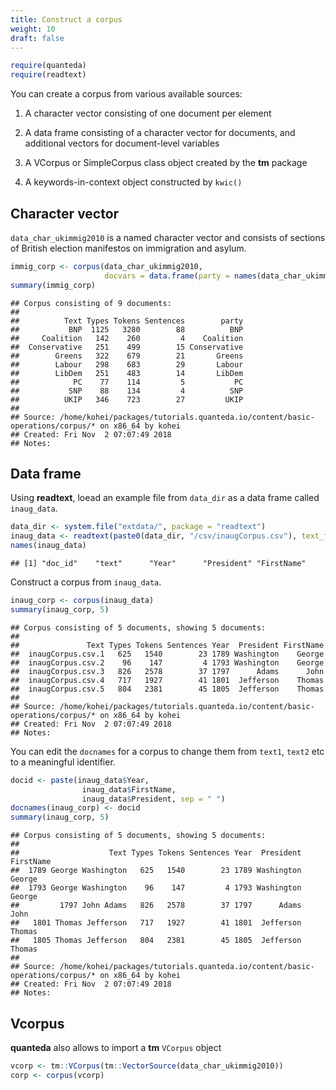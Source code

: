 ```yaml
---
title: Construct a corpus
weight: 10
draft: false
---
```



```r
require(quanteda)
require(readtext)
```

You can create a corpus from various available sources:

1. A character vector consisting of one document per element

2. A data frame consisting of a character vector for documents, and additional vectors for document-level variables

3. A VCorpus or SimpleCorpus class object created by the **tm** package 

4. A keywords-in-context object constructed by `kwic()`


## Character vector

`data_char_ukimmig2010` is a named character vector and consists of sections of British election manifestos on immigration and asylum.


```r
immig_corp <- corpus(data_char_ukimmig2010, 
                     docvars = data.frame(party = names(data_char_ukimmig2010)))
summary(immig_corp)
```

```
## Corpus consisting of 9 documents:
## 
##          Text Types Tokens Sentences        party
##           BNP  1125   3280        88          BNP
##     Coalition   142    260         4    Coalition
##  Conservative   251    499        15 Conservative
##        Greens   322    679        21       Greens
##        Labour   298    683        29       Labour
##        LibDem   251    483        14       LibDem
##            PC    77    114         5           PC
##           SNP    88    134         4          SNP
##          UKIP   346    723        27         UKIP
## 
## Source: /home/kohei/packages/tutorials.quanteda.io/content/basic-operations/corpus/* on x86_64 by kohei
## Created: Fri Nov  2 07:07:49 2018
## Notes:
```


## Data frame

Using **readtext**, loead an example file from `data_dir` as a data frame called `inaug_data`.


```r
data_dir <- system.file("extdata/", package = "readtext")
inaug_data <- readtext(paste0(data_dir, "/csv/inaugCorpus.csv"), text_field = "texts")
names(inaug_data)
```

```
## [1] "doc_id"    "text"      "Year"      "President" "FirstName"
```

Construct a corpus from `inaug_data`.


```r
inaug_corp <- corpus(inaug_data)
summary(inaug_corp, 5)
```

```
## Corpus consisting of 5 documents, showing 5 documents:
## 
##               Text Types Tokens Sentences Year  President FirstName
##  inaugCorpus.csv.1   625   1540        23 1789 Washington    George
##  inaugCorpus.csv.2    96    147         4 1793 Washington    George
##  inaugCorpus.csv.3   826   2578        37 1797      Adams      John
##  inaugCorpus.csv.4   717   1927        41 1801  Jefferson    Thomas
##  inaugCorpus.csv.5   804   2381        45 1805  Jefferson    Thomas
## 
## Source: /home/kohei/packages/tutorials.quanteda.io/content/basic-operations/corpus/* on x86_64 by kohei
## Created: Fri Nov  2 07:07:49 2018
## Notes:
```

You can edit the `docnames` for a corpus to change them from `text1`, `text2` etc to a meaningful identifier. 


```r
docid <- paste(inaug_data$Year, 
                inaug_data$FirstName, 
                inaug_data$President, sep = " ")
docnames(inaug_corp) <- docid
summary(inaug_corp, 5)
```

```
## Corpus consisting of 5 documents, showing 5 documents:
## 
##                    Text Types Tokens Sentences Year  President FirstName
##  1789 George Washington   625   1540        23 1789 Washington    George
##  1793 George Washington    96    147         4 1793 Washington    George
##         1797 John Adams   826   2578        37 1797      Adams      John
##   1801 Thomas Jefferson   717   1927        41 1801  Jefferson    Thomas
##   1805 Thomas Jefferson   804   2381        45 1805  Jefferson    Thomas
## 
## Source: /home/kohei/packages/tutorials.quanteda.io/content/basic-operations/corpus/* on x86_64 by kohei
## Created: Fri Nov  2 07:07:49 2018
## Notes:
```

## Vcorpus

**quanteda** also allows to import a **tm** `VCorpus` object


```r
vcorp <- tm::VCorpus(tm::VectorSource(data_char_ukimmig2010))
corp <- corpus(vcorp)
```
